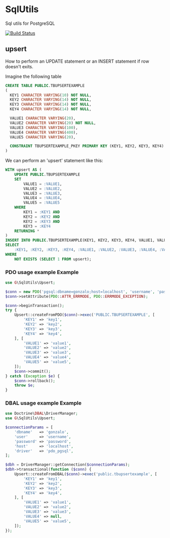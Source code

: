 SqlUtils
===========

Sql utils for PostgreSQL

[![Build Status](https://travis-ci.org/gonzalo123/sqlutils.svg?branch=master)](https://travis-ci.org/gonzalo123/sqlutils)

## upsert
How to perform an UPDATE statement or an INSERT statement if row doesn't exits.

Imagine the following table

```sql
CREATE TABLE PUBLIC.TBUPSERTEXAMPLE
(
  KEY1 CHARACTER VARYING(10) NOT NULL,
  KEY2 CHARACTER VARYING(14) NOT NULL,
  KEY3 CHARACTER VARYING(14) NOT NULL,
  KEY4 CHARACTER VARYING(14) NOT NULL,

  VALUE1 CHARACTER VARYING(20),
  VALUE2 CHARACTER VARYING(20) NOT NULL,
  VALUE3 CHARACTER VARYING(100),
  VALUE4 CHARACTER VARYING(400),
  VALUE5 CHARACTER VARYING(20),

  CONSTRAINT TBUPSERTEXAMPLE_PKEY PRIMARY KEY (KEY1, KEY2, KEY3, KEY4)
)
```

We can perform an 'upsert' statement like this:

```sql
WITH upsert AS (
    UPDATE PUBLIC.TBUPSERTEXAMPLE
    SET
        VALUE1 = :VALUE1,
        VALUE2 = :VALUE2,
        VALUE3 = :VALUE3,
        VALUE4 = :VALUE4,
        VALUE5 = :VALUE5
    WHERE
        KEY1 = :KEY1 AND
        KEY2 = :KEY2 AND
        KEY2 = :KEY3 AND
        KEY3 = :KEY4
    RETURNING *
)
INSERT INTO PUBLIC.TBUPSERTEXAMPLE(KEY1, KEY2, KEY3, KEY4, VALUE1, VALUE2, VALUE3, VALUE4, VALUE5)
SELECT
    :KEY1, :KEY2, :KEY3, :KEY4, :VALUE1, :VALUE2, :VALUE3, :VALUE4, :VALUE5
WHERE
    NOT EXISTS (SELECT 1 FROM upsert);
```

### PDO usage example Example

```php
use G\SqlUtils\Upsert;

$conn = new PDO('pgsql:dbname=gonzalo;host=localhost', 'username', 'password');
$conn->setAttribute(PDO::ATTR_ERRMODE, PDO::ERRMODE_EXCEPTION);

$conn->beginTransaction();
try {
    Upsert::createFromPDO($conn)->exec('PUBLIC.TBUPSERTEXAMPLE', [
        'KEY1' => 'key1',
        'KEY2' => 'key2',
        'KEY3' => 'key3',
        'KEY4' => 'key4',
    ], [
        'VALUE1' => 'value1',
        'VALUE2' => 'value2',
        'VALUE3' => 'value3',
        'VALUE4' => 'value4',
        'VALUE5' => 'value5',
    ]);
    $conn->commit();
} catch (Exception $e) {
    $conn->rollback();
    throw $e;
}
```

### DBAL usage example Example

```php
use Doctrine\DBAL\DriverManager;
use G\SqlUtils\Upsert;

$connectionParams = [
    'dbname'   => 'gonzalo',
    'user'     => 'username',
    'password' => 'password',
    'host'     => 'localhost',
    'driver'   => 'pdo_pgsql',
];

$dbh = DriverManager::getConnection($connectionParams);
$dbh->transactional(function ($conn) {
    Upsert::createFromDBAL($conn)->exec('public.tbupsertexample', [
        'KEY1' => 'key1',
        'KEY2' => 'key2',
        'KEY3' => 'key3',
        'KEY4' => 'key4',
    ], [
        'VALUE1' => 'value1',
        'VALUE2' => 'value2',
        'VALUE3' => 'value3',
        'VALUE4' => null,
        'VALUE5' => 'value5',
    ]);
});
```
